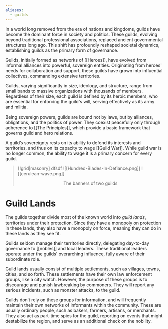 ```yaml
---
aliases:
  - guilds
---
```


In a world long removed from the era of nations and kingdoms, guilds have become the dominant force in society and politics. These guilds, evolving beyond traditional professional associations, replaced ancient governmental structures long ago. This shift has profoundly reshaped societal dynamics, establishing guilds as the primary form of governance.

Guilds, initially formed as networks of [[Heroes]], have evolved from informal alliances into powerful, sovereign entities. Originating from heroes' needs for collaboration and support, these guilds have grown into influential collectives, commanding extensive territories.

Guilds, varying significantly in size, ideology, and structure, range from small bands to massive organizations with thousands of members. Regardless of their size, each guild is defined by its heroic members, who are essential for enforcing the guild's will, serving effectively as its army and militia.

Being sovereign powers, guilds are bound not by laws, but by alliances, obligations, and the politics of power. They coexist peacefully only through adherence to [[The Principles]], which provide a basic framework that governs guild and hero relations.

A guild’s sovereignty rests on its ability to defend its interests and territories, and thus on its capacity to wage [[Guild War]]. While guild war is no longer common, the ability to wage it is a primary concern for every guild.

>[!grid|masonry] dfsdf
>![[Hundred-Blades-In-Defiance.png]]
>![[cerulean-wave.png]]
> <center> The banners of two guilds </center>

# Guild Lands
The guilds together divide most of the known world into *guild lands*, territories under their protection. Since they have a monopoly on protection in these lands, they also have a monopoly on force, meaning they can do in these lands as they see fit.

Guilds seldom manage their territories directly, delegating day-to-day governance to [[nobles]] and local leaders. These traditional leaders operate under the guilds' overarching influence, fully aware of their subordinate role.

Guild lands usually consist of multiple settlements, such as villages, towns, cities, and so forth. These settlements have their own law enforcement groups, like a city watch. However, the purpose of these groups is to discourage and punish lawbreaking by commoners. They will report any serious incidents, such as monster attacks, to the guild.

Guilds don’t rely on these groups for information, and will frequently maintain their own networks of informants within the community. These are usually ordinary people, such as bakers, farmers, artisans, or merchants. They also act as part-time spies for the guild, reporting on events that might destabilize the region, and serve as an additional check on the nobility.